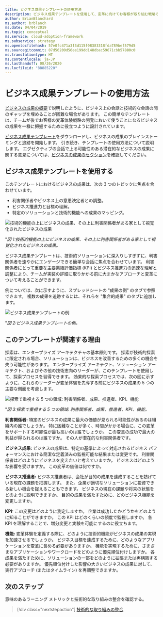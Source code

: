 ```yaml
---
title: ビジネス成果テンプレートの使用方法
description: ビジネス成果テンプレートを使用して、変革に向けてお客様が取り組む戦略の策定で使用されるビジネスの成果を把握する方法について説明します。
author: BrianBlanchard
ms.author: brblanch
ms.date: 04/04/2019
ms.topic: conceptual
ms.service: cloud-adoption-framework
ms.subservice: strategy
ms.openlocfilehash: 57e0fc471a3f3d115f08383318fda789bef579d5
ms.sourcegitcommit: 07d56209d56ee199dd148dbac59671cbb57880c0
ms.translationtype: HT
ms.contentlocale: ja-JP
ms.lasthandoff: 08/26/2020
ms.locfileid: "88885220"
---
```

# <a name="how-to-use-the-business-outcome-template"></a>ビジネス成果テンプレートの使用方法

[ビジネスの成果の概要](./index.md)で説明したように、ビジネス上の会話と技術的な会話の間のギャップを埋めることが困難な場合があります。 この簡単なテンプレートは、チームが後でお客様の変革体験戦略の開発において使うことになるビジネスの成果を一様に把握するために役立つように設計されています。

[ビジネス成果テンプレート](https://raw.githubusercontent.com/microsoft/CloudAdoptionFramework/master/strategy/business-outcome-template.xlsx)をダウンロードし、ビジネスの成果のブレインストーミングと追跡を開始します。 引き続き、テンプレートの使用方法について説明します。 エグゼクティブの会話で上る可能性のある潜在的なビジネスの成果に関する意見については、[ビジネスの成果のセクション](./index.md)を確認してください。

## <a name="use-the-business-outcome-template"></a>ビジネス成果テンプレートを使用する

このテンプレートにおけるビジネスの成果は、次の 3 つのトピックに焦点を合わせています。

- 利害関係者やビジネス上の意思決定者との調整。
- ビジネス推進力と目標の理解。
- 特定のソリューションと技術的機能への成果のマッピング。

![技術的機能の上にビジネスの成果、その上に利害関係者がある家として視覚化されたビジネスの成果](../../_images/strategy/business-outcome-house.png)

"*図 1:技術的機能の上にビジネスの成果、その上に利害関係者がある家として視覚化されたビジネスの成果。*

ビジネス成果テンプレートは、技術的ソリューションに深入りしすぎずに、利害関係者を速やかにエンゲージできる簡単な会話に焦点を合わせています。 利害関係者にとって重要な主要業績評価指標 (KPI) とビジネス推進力の迅速な理解と調整により、チームが実装の詳細に取りかかる前に大まかなアプローチと変革について考えることができます。

例については、次に示すように、スプレッドシートの "成果の例" のタブで参照できます。 複数の成果を追跡するには、それらを "集合的成果" のタブに追加します。

![ビジネス成果テンプレートの例](../../_images/strategy/business-outcome-template.png)

"*図 2:ビジネス成果テンプレートの例。*

## <a name="why-is-this-template-relevant"></a>このテンプレートが関連する理由

探索は、エンタープライズ アーキテクチャの基本原則です。 探索が技術的探索に限定される場合、ソリューションは、ビジネスを改善するための多くの機会を失う可能性があります。 エンタープライズ アーキテクト、ソリューション アーキテクト、およびその他の技術志向のリーダーが、このテンプレートを使用して、探索プロセスを習得できます。 効果的な探索プロセスでは、次の図に示すように、これらのリーダーが変革体験を先導する前にビジネスの成果の 5 つの主要な側面を考慮します。

![探索で重視する 5 つの領域: 利害関係者、成果、推進者、KPI、機能](../../_images/strategy/business-outcome-focus-areas.png)

"*図 3:探索で重視する 5 つの領域: 利害関係者、成果、推進者、KPI、機能。*

**利害関係者:** 特定のビジネスの成果に最大の価値が見られる可能性があるのは組織内の誰でしょうか。 特に困難なことが多く、時間がかかる場合に、この変革をサポートする可能性が最も高いのは誰でしょうか。 この変革の成功で最大の利益が得られるのは誰ですか。 その人が潜在的な利害関係者です。

**ビジネス成果:** ビジネスの成果は、特定の基準によって対応されるビジネス パフォーマンスにおける簡潔な定義済みの監視可能な結果または変更です。 利害関係者はどのようにビジネスを変えたいと考えていますか。 ビジネスはどのような影響を受けますか。 この変革の価値は何ですか。

**ビジネス推進者:** ビジネス推進者は、会社が目的の成果を達成することを妨げている現在の課題を把握します。 また、企業が適切なソリューションに投資できる新しい機会を捉えることもできます。 ビジネスの現在の課題や将来の状態をどのように説明できますか。 目的の成果を満たすために、どのビジネス機能を変更しますか。

**KPI:** この変更はどのように測定しますか。 企業は成功したかどうかをどのように知ることができますか。 この KPI はどのくらいの頻度で監視しますか。 各 KPI を理解することで、増分変更と実験を可能にするのに役立ちます。

**機能:** 変革体験を定義する際に、どのように技術的機能がビジネスの成果の実現を加速させるでしょうか。 ビジネス目標を達成するために、どのようなアプリケーションを変革に含める必要がありますか。 機能を実現するために、さまざまなアプリケーションやワークロードをどのように優先順位付けしますか。 各成果を満たすために、ソリューションの一部をどのように拡張または再構築する必要がありますか。 優先順位付けした影響の大きいビジネスの成果に対して、実行アプローチ (またはタイムライン) を再調整できますか。

## <a name="next-steps"></a>次のステップ

意味のあるラーニング メトリックと技術的な取り組みの整合を確認する。

> [!div class="nextstepaction"]
> [技術的な取り組みの整合](../learning-metrics.md)
